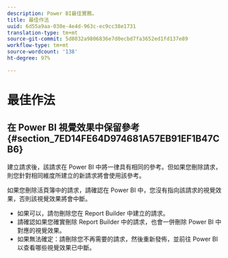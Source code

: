 ```yaml
---
description: Power BI最佳實務。
title: 最佳作法
uuid: 6d55a9aa-030e-4e4d-963c-ec9cc38e1731
translation-type: tm+mt
source-git-commit: 5d8032a9806836e7d0ecbd7fa3652ed1fd137e89
workflow-type: tm+mt
source-wordcount: '138'
ht-degree: 97%

---
```



# 最佳作法

## 在 Power BI 視覺效果中保留參考 {#section_7ED14FE64D974681A57EB91EF1B47CB6}

建立請求後，該請求在 Power BI 中將一律具有相同的參考。但如果您刪除請求，則您針對相同維度所建立的新請求將會使用該參考。

如果您刪除活頁簿中的請求，請確認在 Power BI 中，您沒有指向該請求的視覺效果，否則該視覺效果將會中斷。

* 如果可以，請勿刪除您在 Report Builder 中建立的請求。
* 請確認如果您確實刪除 Report Builder 中的請求，也會一併刪除 Power BI 中對應的視覺效果。
* 如果無法確定：請刪除您不再需要的請求，然後重新發佈，並前往 Power BI 以查看哪些視覺效果已中斷。

